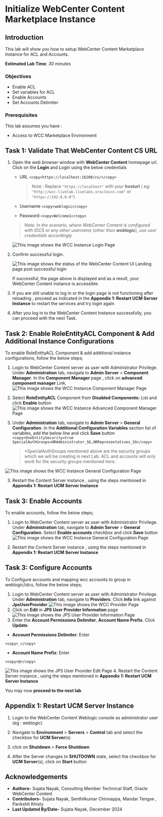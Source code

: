 # Initialize WebCenter Content Marketplace Instance

## Introduction

This lab will show you how to setup WebCenter Content Marketplace Instance for ACL and Accounts.

**Estimated Lab Time**: *30 minutes*

### Objectives

- Enable ACL
- Set variables for ACL
- Enable Accounts
- Set Accounts Delimiter

### Prerequisites

This lab assumes you have :
  - Access to WCC Marketplace Environment

## Task 1: Validate That WebCenter Content CS URL

1. Open the *web browser* window with **WebCenter Content** homepage url. Click on the **Login** and Login using the below credentials
	- URL
			```
			<copy>https://localhost:16200/cs/</copy>
			```

		> Note : Replace `"https://localhost"` with your **hosturl** ( eg: `"http://wcc-livelab.livelabs.oraclevcn.com"` or `"https://192.0.0.0"`)
	- Username
			```
			<copy>weblogic</copy>
			```
	- Password
			```
			<copy>Welcome1</copy>
			```
	> *Note: In the scenario, where WebCenter Content is configured with IDCS or any other username (other than **weblogic**), use user credentials accordingly*
	
	![This image shows the WCC Instance Login Page](./images/webcenter_config_task3_step1.png "WCC Instance Login Page")

2. Confirm successful login.

	![This image shows the status of the WebCenter Content UI Landing page post successful login](./images/webcenter-post-login.png "WebCenter Content UI Landing page post successful login")

	If successful, the page above is displayed and as a result, your WebCenter Content instance is accessible.

3. If you are still unable to log in or the login page is not functioning after reloading ,  proceed as indicated in the **Appendix 1: Restart UCM Server Instance** to restart the services and try login again

4. After you log in to the WebCenter Content Instance successfully, you can proceed with the next Task.

## Task 2: Enable RoleEntityACL Component & Add Additional Instance Configurations

To enable RoleEntityACL Component & add additional instance configurations, follow the below steps;

1. Login to WebCenter Content server as user with Administrator Privilege. Under **Administration** tab, navigate to **Admin Server** > **Component Manager**. In the **Component Manager** page , click on **advanced component manager** Link.  
	![This image shows the WCC Instance Component Manager Page](./images/task2_webcenter_component_manager_page.png "WCC Component Manager Page")
2. Select **RoleEntityACL** Component from **Disabled Components:** List and click **Enable** button
	![This image shows the WCC Instance Advanced Component Manager Page](./images/task2_webcenter_advance_component_manager_page.png "WCC Advanced Component Manager Page")

3. Under **Administration** tab, navigate to **Admin Server** > **General Configuration**. In the **Additional Configuration Variables** section list of variables, add the below line and click **Save** button
			```
			<copy>UseEntitySecurity=true
SpecialAuthGroups=HRAdministrator_SG,HRRepresentatives_SG</copy>
			```
	> *SpecialAuthGroups mentioned above are the security groups which we will be creating in next Lab. ACL and accounts will only work for the security groups mentioned here.
	
![This image shows the WCC Instance General Configuration Page](./images/task2_webcenter_configuration_page.png "WCC Instance General  Configuration Page")

3. Restart the Content Server instance , using the steps mentioned in **Appendix 1: Restart UCM Server Instance**

## Task 3: Enable Accounts

To enable accounts, follow the below steps;

1. Login to WebCenter Content server as user with Administrator Privilege. Under **Administration** tab, navigate to **Admin Server** > **General Configuration**. Select **Enable accounts** checkbox and click **Save** button
	![This image shows the WCC Instance General Configuration Page](./images/task2_webcenter_configuration_page_accounts.png "WCC Instance General  Configuration Page")

2. Restart the Content Server instance , using the steps mentioned in **Appendix 1: Restart UCM Server Instance**

## Task 3: Configure Accounts

To Configure accounts and mapping wcc accounts to group in weblogic/idcs, follow the below steps;

1. Login to WebCenter Content server as user with Administrator Privilege. Under **Administration** tab, navigate to **Providers**. Click **Info** link against **JpsUserProvider**
![This image shows the WCC Provider Page](./images/wcc-provider.png "WCC Provider Page")
2. Click on **Edit** in **JPS User Provider Information** page
![This image shows the JPS User Provider Information Page](./images/jps-user-provider.png "JPS User Provider Information Page")
3. Enter the **Account Permissions Delimiter**, **Account Name Prefix**. Click **Update**.
* **Account Permissions Delimiter**: Enter
```
<copy>_</copy>
```
* **Account Name Prefix**: Enter
```
<copy>@</copy>
```
![This image shows the JPS User Provider Edit Page](./images/jps-user-provider-add.png "Weblogic Console JPS User Provider EditPage")
4. Restart the Content Server instance , using the steps mentioned in **Appendix 1: Restart UCM Server Instance**


You may now **proceed to the next lab**.

## Appendix 1: Restart UCM Server Instance

1. Login to the WebCenter Content Weblogic console as administrator user (eg : weblogic)

2. Navigate to **Environment** > **Servers** > **Control** tab and select the checkbox for **UCM Server**(s)

3. click on **Shutdown** > **Force Shutdown**

4. After the Server changes to **SHUTDOWN** state, select the checkbox for **UCM Server**(s), click on **Start** button

## Acknowledgements

* **Authors-** Sujata Nayak, Consulting Member Technical Staff, Oracle WebCenter Content
* **Contributors-** Sujata Nayak, Senthilkumar Chinnappa, Mandar Tengse , Parikshit Khisty
* **Last Updated By/Date-** Sujata Nayak, December 2024
